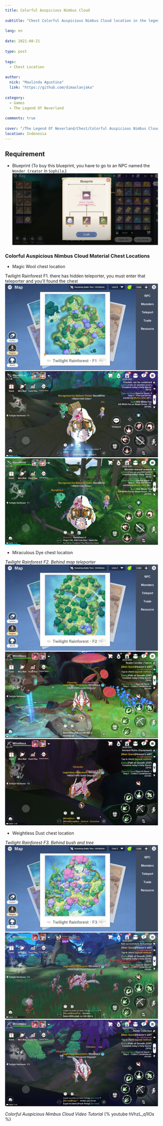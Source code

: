 ```yaml
---
title: Colorful Auspicious Nimbus Cloud

subtitle: "Chest Colorful Auspicious Nimbus Cloud location in the legend of neverland"

lang: en

date: 2021-08-21

type: post

tags:
  - Chest Location

author:
  nick: "Maulinda Agustina"
  link: "https://github.com/dimaslanjaka"

category:
  - Games
  - The Legend Of Neverland

comments: true

cover: "/The Legend Of Neverland/Chest/Colorful Auspicious Nimbus Cloud/cover.jpg"
location: Indonesia
---
```


## Requirement
- Blueprint (To buy this blueprint, you have to go to an NPC named the `Wonder Creator` in `Sophila`.)
![](Colorful%20Auspicious%20Nimbus%20Cloud/Colorful%20Auspicious%20Nimbus%20Cloud.png)

### Colorful Auspicious Nimbus Cloud Material Chest Locations
- Magic Wool chest location

Twilight Rainforest F1. there has hidden teleporter, you must enter that teleporter and you'll found the chest
![](Colorful%20Auspicious%20Nimbus%20Cloud/tr1-map.png)
![](Colorful%20Auspicious%20Nimbus%20Cloud/tr1-chest.png)
![](Colorful%20Auspicious%20Nimbus%20Cloud/tr1-teleporter.png)

- Miraculous Dye chest location

*Twilight Rainforest F2. Behind map teleporter*
![map](Colorful%20Auspicious%20Nimbus%20Cloud/tr2-map.png)
![overview](Colorful%20Auspicious%20Nimbus%20Cloud/tr2-overview.png)
![detail](Colorful%20Auspicious%20Nimbus%20Cloud/tr2-detail.png)

- Weightless Dust chest location

*Twilight Rainforest F3. Behind bush and tree*
![map](Colorful%20Auspicious%20Nimbus%20Cloud/tr3-map.png)
![overview](Colorful%20Auspicious%20Nimbus%20Cloud/tr3-overview.png)
![detail](Colorful%20Auspicious%20Nimbus%20Cloud/tr3-detail.png)


*Colorful Auspicious Nimbus Cloud Video Tutorial*
{% youtube hVhzL_q1IOs %}